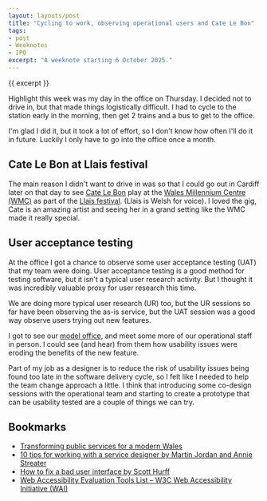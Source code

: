 ```yaml
---
layout: layouts/post
title: "Cycling to work, observing operational users and Cate Le Bon"
tags:
- post
- Weeknotes
- IPO
excerpt: "A weeknote starting 6 October 2025."
--- 
```


{{ excerpt }}

Highlight this week was my day in the office on Thursday. I decided not to drive in, but that made things logistically difficult. I had to cycle to the station early in the morning, then get 2 trains and a bus to get to the office.

I'm glad I did it, but it took a lot of effort, so I don't know how often I'll do it in future. Luckily I only have to go into the office once a month.

## Cate Le Bon at Llais festival

The main reason I didn't want to drive in was so that I could go out in Cardiff later on that day to see [Cate Le Bon](https://catelebon.com/) play at the [Wales Millennium Centre (WMC)](https://www.wmc.org.uk/en) as part of the [Llais festival](https://www.wmc.org.uk/en/llais). (Llais is Welsh for voice). I loved the gig, Cate is an amazing artist and seeing her in a grand setting like the WMC made it really special.

## User acceptance testing

At the office I got a chance to observe some user acceptance testing (UAT) that my team were doing. User acceptance testing is a good method for testing software, but it isn't a typical user research activity. But I thought it was incredibly valuable proxy for user research this time.

We are doing more typical user research (UR) too, but the UR sessions so far have been observing the as-is service, but the UAT session was a good way observe users trying out new features.

I got to see our [model office](https://martinomich.medium.com/what-the-hell-is-a-model-office-ec5b6af0edfe), and meet some more of our operational staff in person. I could see (and hear) from them how usability issues were eroding the benefits of the new feature.

Part of my job as a designer is to reduce the risk of usability issues being found too late in the software delivery cycle, so I felt like I needed to help the team change approach a little.  I think that introducing some co-design sessions with the operational team and starting to create a prototype that can be usability tested are a couple of things we can try.

## Bookmarks

- [Transforming public services for a modern Wales](https://transform.wales/report/)
- [10 tips for working with a service designer by Martin Jordan and Annie Streater](https://services.blog.gov.uk/2022/04/25/10-tips-for-working-with-a-service-designer/)
- [How to fix a bad user interface by Scott Hurff](https://www.scotthurff.com/posts/why-your-user-interface-is-awkward-youre-ignoring-the-ui-stack/)
- [Web Accessibility Evaluation Tools List – W3C Web Accessibility Initiative (WAI)](https://www.w3.org/WAI/test-evaluate/tools/list/)
